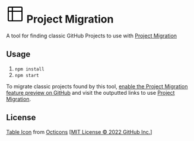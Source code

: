 # ![Table Icon](https://raw.githubusercontent.com/primer/octicons/main/icons/table-24.svg) Project Migration

A tool for finding classic GitHub Projects to use with [Project Migration](https://docs.github.com/en/issues/planning-and-tracking-with-projects/creating-projects/migrating-from-projects-classic)

## Usage

1. `npm install`
2. `npm start`

To migrate classic projects found by this tool, [enable the Project Migration feature preview on GitHub](https://docs.github.com/en/get-started/using-github/exploring-early-access-releases-with-feature-preview) and visit the outputted links to use [Project Migration](https://docs.github.com/en/issues/planning-and-tracking-with-projects/creating-projects/migrating-from-projects-classic).

## License

[Table Icon](https://primer.style/octicons/table-24) from [Octicons](https://primer.style/octicons/) [[MIT License © 2022 GitHub Inc.](https://github.com/primer/octicons/blob/main/LICENSE)]
